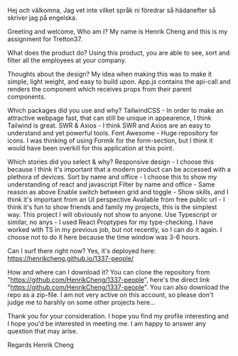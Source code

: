 Hej och välkomna,
Jag vet inte vilket språk ni föredrar så hädanefter så skriver jag på engelska.

Greeting and welcome,
Who am I?
My name is Henrik Cheng and this is my assignment for Tretton37.

What does the product do?
Using this product, you are able to see, sort and filter all the employees at your company.

Thoughts about the design?
My idea when making this was to make it simple, light weight, and easy to build upon. App.js contains the api-call and renders the component which receives props from their parent components.

Which packages did you use and why?
TailwindCSS - In order to make an attractive webpage fast, that can still be unique in appearence, I think Tailwind is great.
SWR & Axios - I think SWR and Axios are an easy to understand and yet powerful tools.
Font Awesome - Huge repository for icons.
I was thinking of using Formik for the form-section, but I think it would have been overkill for this application at this point.

Which stories did you select & why?
Responsive design - I choose this because I think it's important that a modern product can be accessed with a plethora of devices.
Sort by name and office - I choose this to show my understanding of react and javascript
Filter by name and office - Same reason as above
Enable switch between grid and toggle - Show skills, and I think it's important from an UI perspective
Available from free public url - I think it's fun to show friends and family my projects, this is the simplest way. This project I will obviously not show to anyone.
Use Typescript or similar, no anys - I used React Proptypes for my type-checking. I have worked with TS in my previous job, but not recently, so I can do it again. I choose not to do it here because the time window was 3-6 hours.

Can I surf there right now?
Yes, it's deployed here: https://henrikcheng.github.io/1337-people/

How and where can I download it?
You can clone the repository from "https://github.com/HenrikCheng/1337-people", here's the direct link "https://github.com/HenrikCheng/1337-people". You can also download the repo as a zip-file. I am not very active on this account, so please don't judge me to harshly on some other projects here...

Thank you for your consideration.
I hope you find my profile interesting and I hope you'd be interested in meeting me. I am happy to answer any question that may arise.

Regards
Henrik Cheng
